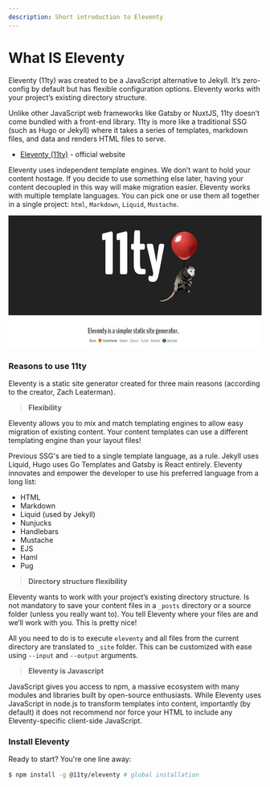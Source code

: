 ```yaml
---
description: Short introduction to Eleventy
---
```


# What IS Eleventy

Eleventy (11ty) was created to be a JavaScript alternative to Jekyll. It’s zero-config by default but has flexible configuration options. Eleventy works with your project’s existing directory structure.

Unlike other JavaScript web frameworks like Gatsby or NuxtJS, 11ty doesn’t come bundled with a front-end library. 11ty is more like a traditional SSG (such as Hugo or Jekyll) where it takes a series of templates, markdown files, and data and renders HTML files to serve.

* [Eleventy (11ty)](https://www.11ty.dev/) - official website&#x20;

Eleventy uses independent template engines. We don’t want to hold your content hostage. If you decide to use something else later, having your content decoupled in this way will make migration easier. Eleventy works with multiple template languages. You can pick one or use them all together in a single project: `html`, `Markdown`, `Liquid`, `Mustache`.

![Eleventy 11ty - Funny Banner.](../../.gitbook/assets/eleventy-11ty-banner.jpg)

### Reasons to use 11ty&#x20;

Eleventy is a static site generator created for three main reasons (according to the creator, Zach Leaterman).

> **Flexibility**&#x20;

Eleventy allows you to mix and match templating engines to allow easy migration of existing content. Your content templates can use a different templating engine than your layout files!

Previous SSG's are tied to a single template language, as a rule. Jekyll uses Liquid, Hugo uses Go Templates and Gatsby is React entirely. Eleventy innovates and empower the developer to use his preferred language from a long list:

* HTML
* Markdown
* Liquid (used by Jekyll)
* Nunjucks
* Handlebars
* Mustache
* EJS
* Haml
* Pug

> **Directory structure flexibility**

Eleventy wants to work with your project’s existing directory structure. Is not mandatory to save your content files in a `_posts` directory or a source folder (unless you really want to). You tell Eleventy where your files are and we’ll work with you. This is pretty nice!

All you need to do is to execute `eleventy` and all files from the current directory are translated to `_site` folder. This can be customized with ease using `--input` and `--output` arguments.

> **Eleventy is Javascript**

JavaScript gives you access to npm, a massive ecosystem with many modules and libraries built by open-source enthusiasts. While Eleventy uses JavaScript in node.js to transform templates into content, importantly (by default) it does not recommend nor force your HTML to include any Eleventy-specific client-side JavaScript.



### Install Eleventy

Ready to start? You're one line away:

```bash
$ npm install -g @11ty/eleventy # global installation
```
